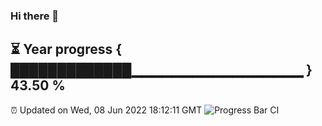 ### Hi there 👋
⏳ Year progress { █████████████▁▁▁▁▁▁▁▁▁▁▁▁▁▁▁▁▁ } 43.50 %
---
⏰ Updated on Wed, 08 Jun 2022 18:12:11 GMT
![Progress Bar CI](https://github.com/Moyi321/Moyi321/workflows/Progress%20Bar%20CI/badge.svg)
